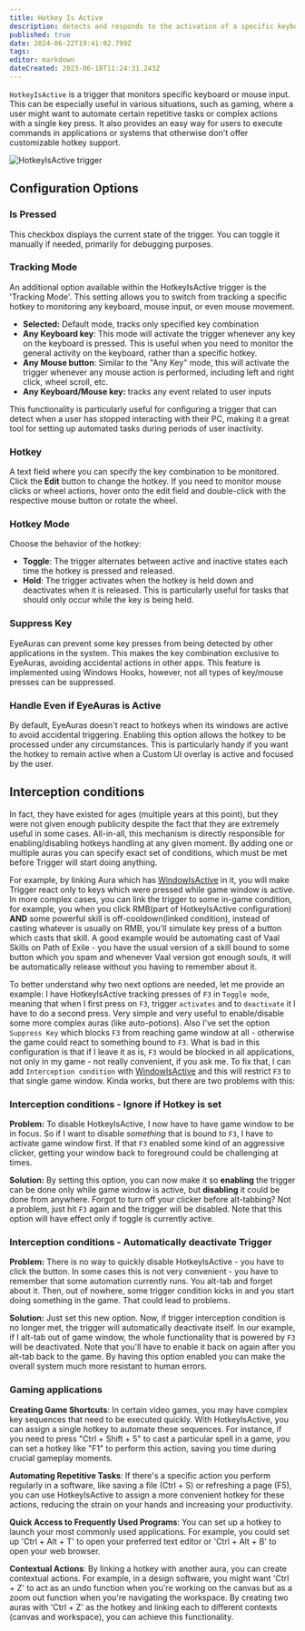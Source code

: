 ```yaml
---
title: Hotkey Is Active
description: detects and responds to the activation of a specific keyboard/mouse events
published: true
date: 2024-06-22T19:41:02.799Z
tags: 
editor: markdown
dateCreated: 2023-06-18T11:24:31.243Z
---
```


`HotkeyIsActive` is a trigger that monitors specific keyboard or mouse input. This can be especially useful in various situations, such as gaming, where a user might want to automate certain repetitive tasks or complex actions with a single key press. It also provides an easy way for users to execute commands in applications or systems that otherwise don't offer customizable hotkey support.

![HotkeyIsActive trigger](https://s3.eyeauras.net/media/2024/06/EyeAuras_tamGDBtZFzTqqvoW.png)

## **Configuration Options**

### **Is Pressed**

This checkbox displays the current state of the trigger. You can toggle it manually if needed, primarily for debugging purposes.

### **Tracking Mode**

An additional option available within the HotkeyIsActive trigger is the 'Tracking Mode'. This setting allows you to switch from tracking a specific hotkey to monitoring any keyboard, mouse input, or even mouse movement.

-   **Selected:** Default mode, tracks only specified key combination
-   **Any Keyboard key**: This mode will activate the trigger whenever any key on the keyboard is pressed. This is useful when you need to monitor the general activity on the keyboard, rather than a specific hotkey.
-   **Any Mouse button**: Similar to the "Any Key" mode, this will activate the trigger whenever any mouse action is performed, including left and right click, wheel scroll, etc.
-   **Any Keyboard/Mouse key:** tracks any event related to user inputs

This functionality is particularly useful for configuring a trigger that can detect when a user has stopped interacting with their PC, making it a great tool for setting up automated tasks during periods of user inactivity.

### **Hotkey**

A text field where you can specify the key combination to be monitored. Click the **Edit** button to change the hotkey. If you need to monitor mouse clicks or wheel actions, hover onto the edit field and double-click with the respective mouse button or rotate the wheel.

### **Hotkey Mode**

Choose the behavior of the hotkey:

-   **Toggle**: The trigger alternates between active and inactive states each time the hotkey is pressed and released.
-   **Hold**: The trigger activates when the hotkey is held down and deactivates when it is released. This is particularly useful for tasks that should only occur while the key is being held.

### **Suppress Key**

EyeAuras can prevent some key presses from being detected by other applications in the system. This makes the key combination exclusive to EyeAuras, avoiding accidental actions in other apps. This feature is implemented using Windows Hooks, however, not all types of key/mouse presses can be suppressed.

### **Handle Even if EyeAuras is Active**

By default, EyeAuras doesn't react to hotkeys when its windows are active to avoid accidental triggering. Enabling this option allows the hotkey to be processed under any circumstances. This is particularly handy if you want the hotkey to remain active when a Custom UI overlay is active and focused by the user.


## Interception conditions
In fact, they have existed for ages (multiple years at this point), but they were not given enough publicity despite the fact that they are extremely useful in some cases.
All-in-all, this mechanism is directly responsible for enabling/disabling hotkeys handling at any given moment. By adding one or multiple auras you can specify exact set of conditions, which must be met before Trigger will start doing anything. 

For example, by linking Aura which has [WindowIsActive](/en/triggers/window-is-active) in it, you will make Trigger react only to keys which were pressed while game window is active.
In more complex cases, you can link the trigger to some in-game condition, for example, you when you click RMB(part of HotkeyIsActive configuration) **AND** some powerful skill is off-cooldown(linked condition), instead of casting whatever is usually on RMB, you'll simulate key press of a button which casts that skill. A good example would be automating cast of Vaal Skills on Path of Exile - you have the usual version of a skill bound to some button which you spam and whenever Vaal version got enough souls, it will be automatically release without you having to remember about it.

To better understand why two next options are needed, let me provide an example:
I have HotkeyIsActive tracking presses of `F3` in `Toggle mode`, meaning that when I first press on `F3`, trigger `activates` and to `deactivate` it I have to do a second press. Very simple and very useful to enable/disable some more complex auras (like auto-potions). Also I've set the option `Suppress Key` which blocks `F3` from reaching game window at all - otherwise the game could react to something bound to `F3`. What is bad in this configuration is that if I leave it as is, `F3` would be blocked in all applications, not only in my game - not really convenient, if you ask me. 
To fix that, I can add `Interception condition` with [WindowIsActive](/en/triggers/window-is-active) and this will restrict `F3` to that single game window. Kinda works, but there are two problems with this:

### Interception conditions - Ignore if Hotkey is set
**Problem:** 
To disable HotkeyIsActive, I now have to have game window to be in focus. So if I want to disable _something_ that is bound to `F3`, I have to activate game window first. If that `F3` enabled some kind of an aggressive clicker, getting your window back to foreground could be challenging at times. 

**Solution:** 
By setting this option, you can now make it so **enabling** the trigger can be done only while game window is active, but **disabling** it could be done from anywhere. Forgot to turn off your clicker before alt-tabbing? Not a problem, just hit `F3` again and the trigger will be disabled. 
Note that this option will have effect only if toggle is currently active.

### Interception conditions - Automatically deactivate Trigger
**Problem:**
There is no way to quickly disable HotkeyIsActive - you have to click the button. In some cases this is not very convenient - you have to remember that some automation currently runs. You alt-tab and forget about it. Then, out of nowhere, some trigger condition kicks in and you start doing something in the game. That could lead to problems.
 
**Solution:**
Just set this new option. Now, if trigger interception condition is no longer met, the trigger will automatically deactivate itself. In our example, if I alt-tab out of game window, the whole functionality that is powered by `F3` will be deactivated. Note that you'll have to enable it back on again after you alt-tab back to the game. By having this option enabled you can make the overall system much more resistant to human errors.


### Gaming applications

**Creating Game Shortcuts**: In certain video games, you may have complex key sequences that need to be executed quickly. With HotkeyIsActive, you can assign a single hotkey to automate these sequences. For instance, if you need to press "Ctrl + Shift + 5" to cast a particular spell in a game, you can set a hotkey like "F1" to perform this action, saving you time during crucial gameplay moments.

**Automating Repetitive Tasks**: If there's a specific action you perform regularly in a software, like saving a file (Ctrl + S) or refreshing a page (F5), you can use HotkeyIsActive to assign a more convenient hotkey for these actions, reducing the strain on your hands and increasing your productivity.

**Quick Access to Frequently Used Programs**: You can set up a hotkey to launch your most commonly used applications. For example, you could set up 'Ctrl + Alt + T' to open your preferred text editor or 'Ctrl + Alt + B' to open your web browser.

**Contextual Actions**: By linking a hotkey with another aura, you can create contextual actions. For example, in a design software, you might want 'Ctrl + Z' to act as an undo function when you're working on the canvas but as a zoom out function when you're navigating the workspace. By creating two auras with 'Ctrl + Z' as the hotkey and linking each to different contexts (canvas and workspace), you can achieve this functionality.